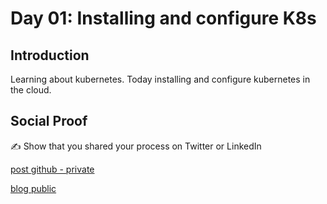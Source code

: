 # Day 01: Installing and configure K8s

## Introduction
Learning about kubernetes. Today installing and configure kubernetes in the cloud.

## Social Proof
✍️ Show that you shared your process on Twitter or LinkedIn

[post github - private]([link](https://github.com/suryaharahap/suryahr.tech/blob/main/data/blog/100daysofcloud/day01-installing-and-configure-k8s.mdx))

[blog public](https://suryahr.tech/blog/100daysofcloud/day01-installing-and-configure-k8s)
